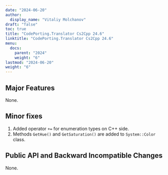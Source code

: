 ```yaml
---
date: "2024-06-20"
author:
  display_name: "Vitaliy Molchanov"
draft: "false"
toc: true
title: "CodePorting.Translator Cs2Cpp 24.6"
linktitle: "CodePorting.Translator Cs2Cpp 24.6"
menu:
  docs:
    parent: "2024"
    weight: "6"
lastmod: "2024-06-20"
weight: "6"
---
```


## Major Features ##

None.

## Minor fixes ##

1. Added operator `+=` for enumeration types on C++ side.
1. Methods `GetHue()` and `GetSaturation()` are added to `System::Color` class.

## Public API and Backward Incompatible Changes ##

None.
